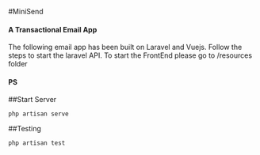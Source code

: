 #MiniSend
#### A Transactional Email App
The following email app has been built on Laravel and Vuejs. Follow the steps to start the laravel API.
To start the FrontEnd please go to /resources folder

#### PS


##Start Server
```
php artisan serve
```

##Testing
```
php artisan test
```

